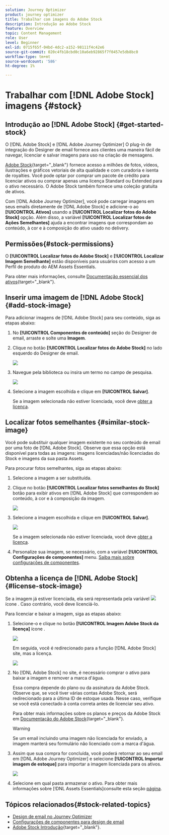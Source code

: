 ```yaml
---
solution: Journey Optimizer
product: journey optimizer
title: Trabalhar com imagens do Adobe Stock
description: Introdução ao Adobe Stock
feature: Overview
topic: Content Management
role: User
level: Beginner
exl-id: 0715f65f-04bd-4dc2-a152-98111f4c42e6
source-git-commit: 020c4fb18cbd0c10a6eb92865f7f0457e5db8bc0
workflow-type: tm+mt
source-wordcount: '586'
ht-degree: 1%

---
```


# Trabalhar com [!DNL Adobe Stock] imagens {#stock}

## Introdução ao [!DNL Adobe Stock] {#get-started-stock}

O [!DNL Adobe Stock] e [!DNL Adobe Journey Optimizer] O plug-in de integração do Designer de email fornece aos clientes uma maneira fácil de navegar, licenciar e salvar imagens para uso na criação de mensagens.

[Adobe Stock](https://helpx.adobe.com/stock/get-started.html){target=&quot;_blank&quot;} fornece acesso a milhões de fotos, vídeos, ilustrações e gráficos vetoriais de alta qualidade e com curadoria e isenta de royalties. Você pode optar por comprar um pacote de crédito para licenciar ativos ou comprar apenas uma licença Standard ou Extended para o ativo necessário. O Adobe Stock também fornece uma coleção gratuita de ativos.

Com [!DNL Adobe Journey Optimizer], você pode carregar imagens em seus emails diretamente de [!DNL Adobe Stock] e adicione-o ao **[!UICONTROL Ativos]** usando a **[!UICONTROL Localizar fotos do Adobe Stock]** opção. Além disso, a variável **[!UICONTROL Localizar fotos de Ações Semelhantes]** ajuda a encontrar imagens que correspondam ao conteúdo, à cor e à composição do ativo usado no delivery.

## Permissões{#stock-permissions}

O **[!UICONTROL Localizar fotos do Adobe Stock]** e **[!UICONTROL Localizar Imagem Semelhante]** estão disponíveis para usuários com acesso a um Perfil de produto do AEM Assets Essentials.

Para obter mais informações, consulte [Documentação essencial dos ativos](https://experienceleague.adobe.com/docs/experience-manager-assets-essentials/help/get-started-admins/deploy-administer.html#add-users-to-essentials){target=&quot;_blank&quot;}.

## Inserir uma imagem de [!DNL Adobe Stock] {#add-stock-image}

Para adicionar imagens de [!DNL Adobe Stock] para seu conteúdo, siga as etapas abaixo:

1. No **[!UICONTROL Componentes de conteúdo]** seção do Designer de email, arraste e solte uma **Imagem**.

1. Clique no botão **[!UICONTROL Localizar fotos do Adobe Stock]** no lado esquerdo do Designer de email.

   ![](assets/stock-find-photos.png)

1. Navegue pela biblioteca ou insira um termo no campo de pesquisa.

   ![](assets/stock-select-from-lib.png)

1. Selecione a imagem escolhida e clique em **[!UICONTROL Salvar]**.

   Se a imagem selecionada não estiver licenciada, você deve [obter a licença](#license-stock-image).


## Localizar fotos semelhantes {#similar-stock-image}

Você pode substituir qualquer imagem existente no seu conteúdo de email por uma foto de [!DNL Adobe Stock]. Observe que essa opção está disponível para todas as imagens: imagens licenciadas/não licenciadas do Stock e imagens da sua pasta Assets.

Para procurar fotos semelhantes, siga as etapas abaixo:

1. Selecione a imagem a ser substituída.
1. Clique no botão **[!UICONTROL Localizar fotos semelhantes do Stock]** botão para exibir ativos em [!DNL Adobe Stock] que correspondem ao conteúdo, à cor e à composição da imagem.

   ![](assets/stock-similar.png)

1. Selecione a imagem escolhida e clique em **[!UICONTROL Salvar]**.

   ![](assets/stock-similar-results.png)

   Se a imagem selecionada não estiver licenciada, você deve [obter a licença](#license-stock-image).

1. Personalize sua imagem, se necessário, com a variável **[!UICONTROL Configurações de componentes]** menu. [Saiba mais sobre configurações de componentes](content-components.md).

## Obtenha a licença de [!DNL Adobe Stock] {#license-stock-image}

Se a imagem já estiver licenciada, ela será representada pela variável ![](assets/stock_10.png) ícone . Caso contrário, você deve licenciá-lo.

Para licenciar e baixar a imagem, siga as etapas abaixo:

1. Selecione-o e clique no botão **[!UICONTROL Imagem Adobe Stock da licença]** ícone .

   ![](assets/stock-license-icon.png)

   Em seguida, você é redirecionado para a função [!DNL Adobe Stock] site, mas a licença.

   ![](assets/stock-license-photo.png)

1. No [!DNL Adobe Stock] no site, é necessário comprar o ativo para baixar a imagem e remover a marca d&#39;água.

   Essa compra depende do plano ou da assinatura da Adobe Stock. Observe que, se você tiver várias contas Adobe Stock, será redirecionado para a última ID de estoque usada. Nesse caso, verifique se você está conectado à conta correta antes de licenciar seu ativo.

   Para obter mais informações sobre os planos e preços da Adobe Stock em [Documentação do Adobe Stock](https://stock.adobe.com/plans){target=&quot;_blank&quot;}.

   >[!WARNING]
   > Se um email incluindo uma imagem não licenciada for enviado, a imagem manterá seu formulário não licenciado com a marca d&#39;água.

1. Assim que sua compra for concluída, você poderá retornar ao seu email em [!DNL Adobe Journey Optimizer] e selecione **[!UICONTROL Importar imagem de estoque]** para importar a imagem licenciada para os ativos.

   ![](assets/stock_6.png)

1. Selecione em qual pasta armazenar o ativo. Para obter mais informações sobre [!DNL Assets Essentials]consulte esta seção [página](assets-essentials.md#get-started-assets-essentials).

## Tópicos relacionados{#stock-related-topics}

* [Design de email no Journey Optimizer](get-started-email-design.md)
* [Configurações de componentes para design de email](content-components.md)
* [Adobe Stock Introdução](https://helpx.adobe.com/stock/get-started.html){target=&quot;_blank&quot;}.

